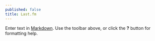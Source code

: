 ```yaml
---
published: false
title: Last.fm
---
```

Enter text in [Markdown](http://daringfireball.net/projects/markdown/). Use the toolbar above, or click the **?** button for formatting help.
